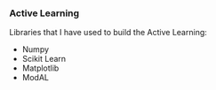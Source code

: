 ### Active Learning

Libraries that I have used to build the Active Learning:
- Numpy
- Scikit Learn
- Matplotlib
- ModAL

